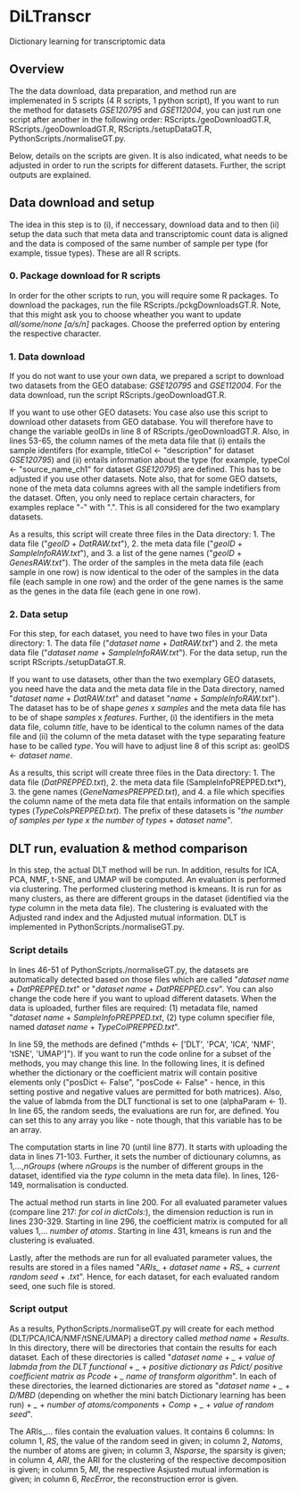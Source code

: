 # DiLTranscr
Dictionary learning for transcriptomic data

## Overview
The the data download, data preparation, and method run are implemenated in 5 scripts (4 R scripts, 1 python script), If you want to run the method for datasets *GSE120795* and *GSE112004*, you can just run one script after another in the following order: RScripts./geoDownloadGT.R, RScripts./geoDownloadGT.R, RScripts./setupDataGT.R, PythonScripts./normaliseGT.py. 

Below, details on the scripts are given. It is also indicated, what needs to be adjusted in order to run the scripts for different datasets. Further, the script outputs are explained.

## Data download and setup 
The idea in this step is to (i), if neccessary, download data and to then (ii) setup the data such that meta data and transcriptomic count data is aligned and the data is composed of the same number of sample per type (for example, tissue types). These are all R scripts.

### 0. Package download for R scripts
In order for the other scripts to run, you will require some R packages. To download the packages, run the file RScripts./pckgDownloadsGT.R. Note, that this might ask you to choose wheather you want to update *all/some/none [a/s/n]* packages. Choose the preferred option by entering the respective character.

### 1. Data download
If you do not want to use your own data, we prepared a script to download two datasets from the GEO database: *GSE120795* and *GSE112004*. For the data download, run the script RScripts./geoDownloadGT.R. 

If you want to use other GEO datasets: You case also use this script to download other datasets from GEO database. You will therefore have to change the variable geoIDs in line 8 of RScripts./geoDownloadGT.R. Also, in lines 53-65, the column names of the meta data file that (i) entails the sample identifers (for example, titleCol <- "description" for dataset *GSE120795*) and (ii) entails information about the type (for example, typeCol <- "source_name_ch1" for dataset *GSE120795*) are defined. This has to be adjusted if you use other datasets. Note also, that for some GEO datsets, none of the meta data columns agrees with all the sample indetifiers from the dataset. Often, you only need to replace certain characters, for examples replace "-" with ".". This is all considered for the two examplary datasets.

As a results, this script will create three files in the Data directory: 1. The data file ("*geoID* + *DatRAW.txt*"), 2. the meta data file ("*geoID* + *SampleInfoRAW.txt*"), and 3. a list of the gene names ("*geoID* + *GenesRAW.txt*"). The order of the samples in the meta data file (each sample in one row) is now identical to the oder of the samples in the data file (each sample in one row) and the order of the gene names is the same as the genes in the data file (each gene in one row).

### 2. Data setup
For this step, for each dataset, you need to have two files in your Data directory:  1. The data file ("*dataset name* + *DatRAW.txt*") and 2. the meta data file ("*dataset name* + *SampleInfoRAW.txt*"). For the data setup, run the script RScripts./setupDataGT.R. 

If you want to use datasets, other than the two exemplary GEO datasets, you need have the data and the meta data file in the Data directory, named  "*dataset name* + *DatRAW.txt*" and dataset "*name* + *SampleInfoRAW.txt*"). The dataset has to be of shape *genes* x *samples* and the meta data file has to be of shape *samples* x *features*. Further, (i) the identifiers in the meta data file, column *title*, have to be identical to the column names of the data file and (ii) the column of the meta dataset with the type separating feature hase to be called *type*. You will have to adjust line 8 of this script as: geoIDS <- *dataset name*.

As a results, this script will create three files in the Data directory: 1. The data file (*DatPREPPED.txt*), 2. the meta data file (SampleInfoPREPPED.txt*), 3. the gene names (*GeneNamesPREPPED.txt*), and 4. a file which specifies the column name of the meta data file that entails information on the sample types (*TypeColsPREPPED.txt*). The prefix of these datasets is "*the number of samples per type* *x* *the number of types* + *dataset name*".

## DLT run, evaluation & method comparison
In this step, the actual DLT method will be run. In addition, results for ICA, PCA, NMF, t-SNE, and UMAP will be computed. An evaluation is performed via clustering. The performed clustering method is kmeans. It is run for as many clusters, as there are different groups in the dataset (identified via the *type* column in the meta data file). The clustering is evaluated with the Adjusted rand index and the Adjusted mutual information. DLT is implemented in PythonScripts./normaliseGT.py. 

### Script details
In lines 46-51 of PythonScripts./normaliseGT.py, the datasets are automatically detected based on those files which are called "*dataset name* + *DatPREPPED.txt*" or "*dataset name* + *DatPREPPED.csv*". You can also change the code here if you want to upload different datasets. When the data is uploaded, further files are required: (1) metadata file, named "*dataset name* + *SampleInfoPREPPED.txt*, (2) type column specifier file, named *dataset name* + *TypeColPREPPED.txt*". 

In line 59, the methods are defined ("mthds <- ['DLT', 'PCA', 'ICA', 'NMF', 'tSNE', 'UMAP']"). If you want to run the code online for a subset of the methods, you may change this line. In the following lines, it is defined whether the dictionary or the coefficient matrix will contain positive elements only ("posDict <- False", "posCode <- False" - hence, in this setting postive and negative values are permitted for both matrices). Also, the value of labmda from the DLT functional is set to one (alphaParam <- 1). In line 65, the random seeds, the evaluations are run for, are defined. You can set this to any array you like - note though, that this variable has to be an array. 

The computation starts in line 70 (until line 877). It starts with uploading the data in lines 71-103. Further, it sets the number of dictiounary columns, as 1,...,*nGroups* (where *nGroups* is the number of different groups in the dataset, identified via the *type* column in the meta data file).  In lines, 126-149, normalisation is conducted. 

The actual method run starts in line 200. For all evaluated parameter values (compare line 217: *for col in dictCols:*), the dimension reduction is run in lines 230-329. Starting in line 296, the coefficient matrix is computed for all values 1,... *number of atoms*. Starting in line 431, kmeans is run and the clustering is evaluated. 

Lastly, after the methods are run for all evaluated parameter values, the results are stored in a files named "*ARIs_* + *dataset name* + *RS_* + *current random seed* + *.txt*". Hence, for each dataset, for each evaluated random seed, one such file is stored. 

### Script output
As a results, PythonScripts./normaliseGT.py will create for each method (DLT/PCA/ICA/NMF/tSNE/UMAP) a directory called *method name* + *Results*. In this directory, there will be directories that contain the results for each dataset. Each of these directories is called "*dataset name* + *_* + *value of labmda from the DLT functional* + *_* + *positive dictionary as Pdict/ positive coefficient matrix as Pcode* + *_* *name of transform algorithm*". In each of these directories, the learned dictionaries are stored as "*dataset name* + *_* + *D/MBD* (depending on whether the mini batch Dictionary learning has been run) + *_* + *number of atoms/components*  + *Comp* + *_* + *value of random seed*".

The ARIs_... files contain the evaluation values. It contains 6 columns: In column 1, *RS*, the value of the random seed in given; in column 2, *Natoms*, the number of atoms are given; in column 3, *Nsparse*, the sparsity is given; in column 4, *ARI*, the ARI for the clustering of the respective decomposition is given; in column 5, *MI*, the respective Asjusted mutual information is given; in column 6, *RecError*, the reconstruction error is given.
